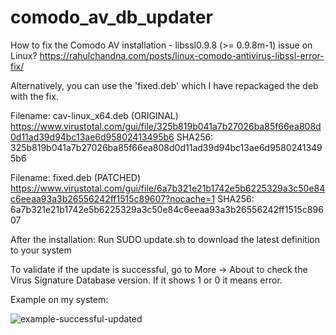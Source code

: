 # comodo_av_db_updater

How to fix the Comodo AV installation - libssl0.9.8 (>= 0.9.8m-1) issue on Linux?
https://rahulchandna.com/posts/linux-comodo-antivirus-libssl-error-fix/

Alternatively, you can use the 'fixed.deb' which I have repackaged the deb with the fix.

Filename: cav-linux_x64.deb (ORIGINAL)
https://www.virustotal.com/gui/file/325b819b041a7b27026ba85f66ea808d0d11ad39d94bc13ae6d95802413495b6
SHA256: 325b819b041a7b27026ba85f66ea808d0d11ad39d94bc13ae6d95802413495b6

Filename: fixed.deb (PATCHED)
https://www.virustotal.com/gui/file/6a7b321e21b1742e5b6225329a3c50e84c6eeaa93a3b26556242ff1515c89607?nocache=1
SHA256: 6a7b321e21b1742e5b6225329a3c50e84c6eeaa93a3b26556242ff1515c89607

After the installation:
Run SUDO update.sh to download the latest definition to your system

To validate if the update is successful, go to More -> About to check the Virus Signature Database version. If it shows 1 or 0 it means error.

Example on my system:

![example-successful-updated](https://user-images.githubusercontent.com/22002692/207219805-f328f93e-d1f5-4cc4-9341-53cd57ee6fbf.png)
